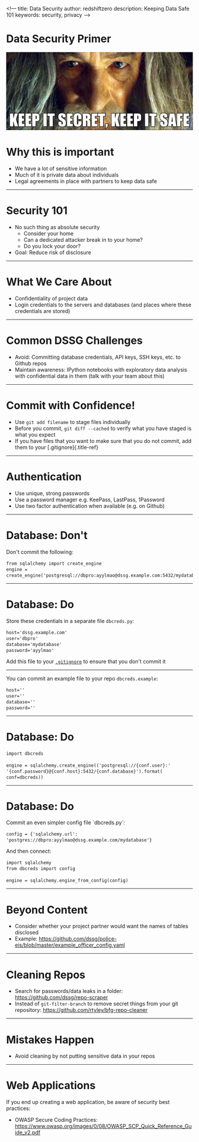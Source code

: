 <!––
title: Data Security
author: redshiftzero
description: Keeping Data Safe 101
keywords: security, privacy
––>

# Data Security Primer

![image](images/gandalf.jpg)


Why this is important
=====================

-   We have a lot of sensitive information
-   Much of it is private data about individuals
-   Legal agreements in place with partners to keep data safe

------------------------------------------------------------------------

Security 101
============

-   No such thing as absolute security
    -   Consider your home
    -   Can a dedicated attacker break in to your home?
    -   Do you lock your door?
-   Goal: Reduce risk of disclosure

------------------------------------------------------------------------

What We Care About
==================

-   Confidentiality of project data
-   Login credentials to the servers and databases (and places where
    these credentials are stored)

------------------------------------------------------------------------

Common DSSG Challenges
======================

-   Avoid: Committing database credentials, API keys, SSH keys, etc. to
    Github repos
-   Maintain awareness: IPython notebooks with exploratory data analysis
    with confidential data in them (talk with your team about this)

------------------------------------------------------------------------

Commit with Confidence!
=======================

-   Use `git add filename` to stage files individually
-   Before you commit, `git diff --cached` to verify what you have
    staged is what you expect
-   If you have files that you want to make sure that you do not commit,
    add them to your [.gitignore]{.title-ref}

------------------------------------------------------------------------

Authentication
==============

-   Use unique, strong passwords
-   Use a password manager e.g. KeePass, LastPass, 1Password
-   Use two factor authentication when available (e.g. on Github)

------------------------------------------------------------------------

Database: Don't
================

Don't commit the following:

``` {.python}
from sqlalchemy import create_engine
engine = create_engine('postgresql://dbpro:ayylmao@dssg.example.com:5432/mydatabase')
```

------------------------------------------------------------------------

Database: Do
============

Store these credentials in a separate file `dbcreds.py`:

``` {.python}
host='dssg.example.com'
user='dbpro'
database='mydatabase'
password='ayylmao'
```

Add this file to your [`.gitignore`](https://help.github.com/articles/ignoring-files/) to ensure that you don't
commit it

------------------------------------------------------------------------

You can commit an example file to your repo `dbcreds.example`:

``` {.python}
host=''
user=''
database=''
password=''
```

------------------------------------------------------------------------

Database: Do
============

``` {.python}
import dbcreds

engine = sqlalchemy.create_engine(('postgresql://{conf.user}:'
'{conf.password}@{conf.host}:5432/{conf.database}').format(
conf=dbcreds))
```

------------------------------------------------------------------------

Database: Do
============

Commit an even simpler config file \`dbcreds.py\`:

``` {.python}
config = {'sqlalchemy.url': 'postgres://dbpro:ayylmao@dssg.example.com/mydatabase'}
```

And then connect:

``` {.python}
import sqlalchemy
from dbcreds import config

engine = sqlalchemy.engine_from_config(config)
```

------------------------------------------------------------------------

Beyond Content
==============

-   Consider whether your project partner would want the names of tables
    disclosed
-   Example:
    <https://github.com/dssg/police-eis/blob/master/example_officer_config.yaml>

------------------------------------------------------------------------

Cleaning Repos
==============

-   Search for passwords/data leaks in a folder:
    <https://github.com/dssg/repo-scraper>
-   Instead of `git-filter-branch` to remove secret things from your git
    repository: <https://github.com/rtyley/bfg-repo-cleaner>

------------------------------------------------------------------------

Mistakes Happen
===============

-   Avoid cleaning by not putting sensitive data in your repos

------------------------------------------------------------------------

Web Applications
================

If you end up creating a web application, be aware of security best
practices:

-   OWASP Secure Coding Practices:
    <https://www.owasp.org/images/0/08/OWASP_SCP_Quick_Reference_Guide_v2.pdf>

